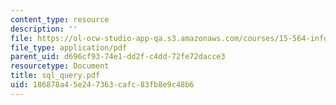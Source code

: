 ```yaml
---
content_type: resource
description: ''
file: https://ol-ocw-studio-app-qa.s3.amazonaws.com/courses/15-564-information-technology-i-spring-2003/186878a45e247363cafc83fb8e9c48b6_sql_query.pdf
file_type: application/pdf
parent_uid: d696cf93-74e1-dd2f-c4dd-72fe72dacce3
resourcetype: Document
title: sql_query.pdf
uid: 186878a4-5e24-7363-cafc-83fb8e9c48b6
---
```

